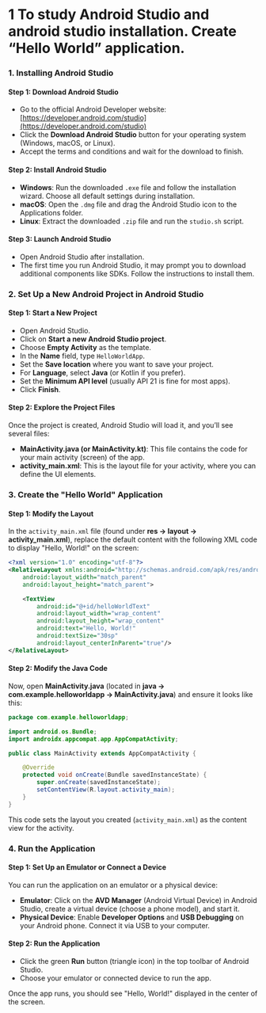 #  1 To study Android Studio and android studio installation. Create “Hello World” application.

 
### **1. Installing Android Studio**

#### Step 1: Download Android Studio
- Go to the official Android Developer website: [https://developer.android.com/studio](https://developer.android.com/studio)
- Click the **Download Android Studio** button for your operating system (Windows, macOS, or Linux).
- Accept the terms and conditions and wait for the download to finish.

#### Step 2: Install Android Studio
- **Windows**: Run the downloaded `.exe` file and follow the installation wizard. Choose all default settings during installation.
- **macOS**: Open the `.dmg` file and drag the Android Studio icon to the Applications folder.
- **Linux**: Extract the downloaded `.zip` file and run the `studio.sh` script.

#### Step 3: Launch Android Studio
- Open Android Studio after installation.
- The first time you run Android Studio, it may prompt you to download additional components like SDKs. Follow the instructions to install them.

### **2. Set Up a New Android Project in Android Studio**

#### Step 1: Start a New Project
- Open Android Studio.
- Click on **Start a new Android Studio project**.
- Choose **Empty Activity** as the template.
- In the **Name** field, type `HelloWorldApp`.
- Set the **Save location** where you want to save your project.
- For **Language**, select **Java** (or Kotlin if you prefer).
- Set the **Minimum API level** (usually API 21 is fine for most apps).
- Click **Finish**.

#### Step 2: Explore the Project Files
Once the project is created, Android Studio will load it, and you’ll see several files:
- **MainActivity.java (or MainActivity.kt)**: This file contains the code for your main activity (screen) of the app.
- **activity_main.xml**: This is the layout file for your activity, where you can define the UI elements.

### **3. Create the "Hello World" Application**

#### Step 1: Modify the Layout
In the `activity_main.xml` file (found under **res -> layout -> activity_main.xml**), replace the default content with the following XML code to display "Hello, World!" on the screen:

```xml
<?xml version="1.0" encoding="utf-8"?>
<RelativeLayout xmlns:android="http://schemas.android.com/apk/res/android"
    android:layout_width="match_parent"
    android:layout_height="match_parent">

    <TextView
        android:id="@+id/helloWorldText"
        android:layout_width="wrap_content"
        android:layout_height="wrap_content"
        android:text="Hello, World!"
        android:textSize="30sp"
        android:layout_centerInParent="true"/>
</RelativeLayout>
```

#### Step 2: Modify the Java Code
Now, open **MainActivity.java** (located in **java -> com.example.helloworldapp -> MainActivity.java**) and ensure it looks like this:

```java
package com.example.helloworldapp;

import android.os.Bundle;
import androidx.appcompat.app.AppCompatActivity;

public class MainActivity extends AppCompatActivity {

    @Override
    protected void onCreate(Bundle savedInstanceState) {
        super.onCreate(savedInstanceState);
        setContentView(R.layout.activity_main);
    }
}
```

This code sets the layout you created (`activity_main.xml`) as the content view for the activity.

### **4. Run the Application**

#### Step 1: Set Up an Emulator or Connect a Device
You can run the application on an emulator or a physical device:
- **Emulator**: Click on the **AVD Manager** (Android Virtual Device) in Android Studio, create a virtual device (choose a phone model), and start it.
- **Physical Device**: Enable **Developer Options** and **USB Debugging** on your Android phone. Connect it via USB to your computer.

#### Step 2: Run the Application
- Click the green **Run** button (triangle icon) in the top toolbar of Android Studio.
- Choose your emulator or connected device to run the app.

Once the app runs, you should see "Hello, World!" displayed in the center of the screen.
